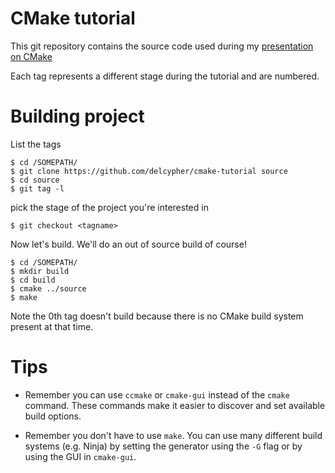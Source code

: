 CMake tutorial
==============

This git repository contains the source code used during my [presentation on
CMake](https://docs.google.com/presentation/d/19Vkkcrx80SnIhjYH1SMDKR7k1UZ0dnjEm3rVNiFZA4s/edit?usp=sharing)

Each tag represents a different stage during the tutorial and are numbered.

Building project
================

List the tags

```
$ cd /SOMEPATH/
$ git clone https://github.com/delcypher/cmake-tutorial source
$ cd source
$ git tag -l
```

pick the stage of the project you're interested in

```
$ git checkout <tagname>
```

Now let's build. We'll do an out of source build of course!

```
$ cd /SOMEPATH/
$ mkdir build
$ cd build
$ cmake ../source
$ make
```

Note the 0th tag doesn't build because there is no CMake build
system present at that time.

Tips
====

- Remember you can use ``ccmake`` or ``cmake-gui`` instead of
the ``cmake`` command. These commands make it easier to discover
and set available build options.

- Remember you don't have to use ``make``. You can use
  many different build systems (e.g. Ninja) by setting the
  generator using the ``-G`` flag or by using the GUI in
  ``cmake-gui``.
